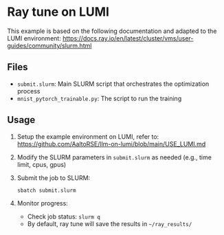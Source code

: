# Ray tune on LUMI

This example is based on the following documentation and adapted to the LUMI environment:
https://docs.ray.io/en/latest/cluster/vms/user-guides/community/slurm.html



## Files

- `submit.slurm`: Main SLURM script that orchestrates the optimization process
- `mnist_pytorch_trainable.py`: The script to run the training

## Usage

1. Setup the example environment on LUMI, refer to:
  https://github.com/AaltoRSE/llm-on-lumi/blob/main/USE_LUMI.md

2. Modify the SLURM parameters in `submit.slurm` as needed (e.g., time limit, cpus, gpus)
3. Submit the job to SLURM:
   ```bash
   sbatch submit.slurm
   ```
4. Monitor progress:
   - Check job status: `slurm q`
   - By default, ray tune will save the results in `~/ray_results/`
